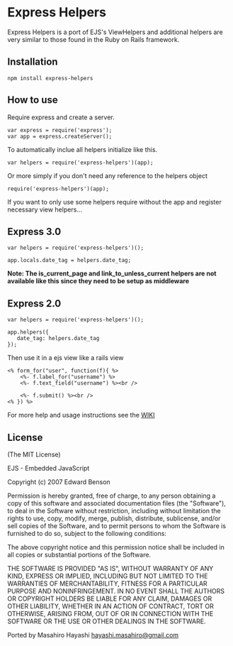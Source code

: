 # Express Helpers

Express Helpers is a port of EJS's ViewHelpers and additional helpers are very similar to those found in the Ruby on Rails framework.

## Installation
   
    npm install express-helpers
    
## How to use

Require express and create a server.

    var express = require('express');
	var app = express.createServer();

To automatically inclue all helpers initialize like this. 

	var helpers = require('express-helpers')(app);

Or more simply if you don't need any reference to the helpers object

    require('express-helpers')(app);
	
If you want to only use some helpers require without the app and register necessary view helpers...

## Express 3.0

    var helpers = require('express-helpers')();

    app.locals.date_tag = helpers.date_tag;
    
**Note: The is_current_page and link_to_unless_current helpers are not available like this since they need to be setup as middleware**    
    
## Express 2.0

    var helpers = require('express-helpers')();

    app.helpers({
       date_tag: helpers.date_tag
    });

Then use it in a ejs view like a rails view

    <% form_for("user", function(f){ %>
        <%- f.label_for("username") %>
        <%- f.text_field("username") %><br />

        <%- f.submit() %><br />
    <% }) %>


For more help and usage instructions see the [WIKI](https://github.com/tanema/express-helpers/wiki)
			
## License

(The MIT License)

EJS - Embedded JavaScript

Copyright (c) 2007 Edward Benson 

Permission is hereby granted, free of charge, to any person obtaining a copy
of this software and associated documentation files (the "Software"), to deal
in the Software without restriction, including without limitation the rights
to use, copy, modify, merge, publish, distribute, sublicense, and/or sell
copies of the Software, and to permit persons to whom the Software is
furnished to do so, subject to the following conditions:

The above copyright notice and this permission notice shall be included in
all copies or substantial portions of the Software.

THE SOFTWARE IS PROVIDED "AS IS", WITHOUT WARRANTY OF ANY KIND, EXPRESS OR
IMPLIED, INCLUDING BUT NOT LIMITED TO THE WARRANTIES OF MERCHANTABILITY,
FITNESS FOR A PARTICULAR PURPOSE AND NONINFRINGEMENT. IN NO EVENT SHALL THE
AUTHORS OR COPYRIGHT HOLDERS BE LIABLE FOR ANY CLAIM, DAMAGES OR OTHER
LIABILITY, WHETHER IN AN ACTION OF CONTRACT, TORT OR OTHERWISE, ARISING FROM,
OUT OF OR IN CONNECTION WITH THE SOFTWARE OR THE USE OR OTHER DEALINGS IN
THE SOFTWARE.


Ported by Masahiro Hayashi <hayashi.masahiro@gmail.com>

